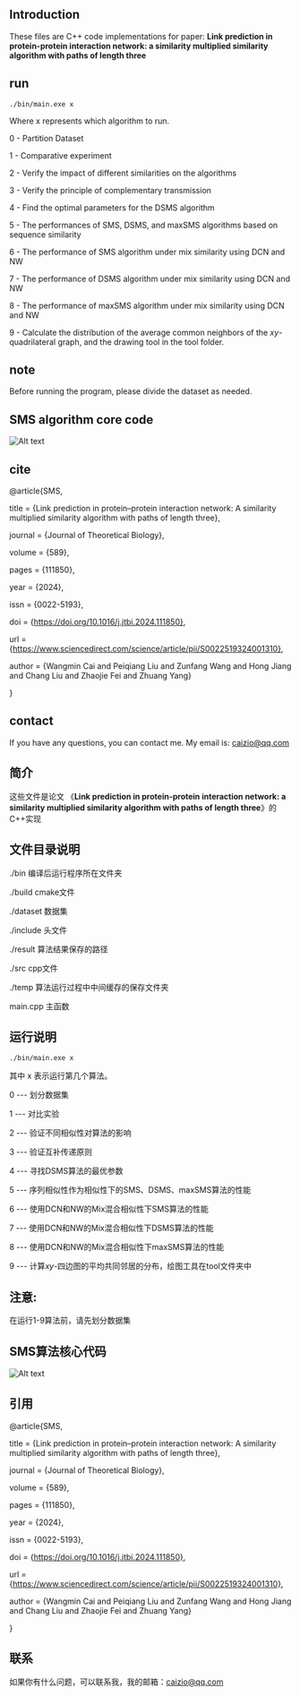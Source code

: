 ## Introduction
These files are C++ code implementations for paper: 
**Link prediction in protein-protein interaction network: a similarity multiplied similarity algorithm with paths of length three**

## run
``` ./bin/main.exe x ```

Where x represents which algorithm to run.

0 - Partition Dataset

1 - Comparative experiment

2 - Verify the impact of different similarities on the algorithms

3 - Verify the principle of complementary transmission

4 - Find the optimal parameters for the DSMS algorithm

5 - The performances of SMS, DSMS, and maxSMS algorithms based on sequence similarity

6 - The performance of SMS algorithm under mix similarity using DCN and NW

7 - The performance of DSMS algorithm under mix similarity using DCN and NW

8 - The performance of maxSMS algorithm under mix similarity using DCN and NW

9 - Calculate the distribution of the average common neighbors of the $xy$- quadrilateral graph, and the drawing tool in the tool folder.

## note
Before running the program, please divide the dataset as needed.

## SMS algorithm core code
![Alt text](image.png)

## cite
@article{SMS,

title = {Link prediction in protein–protein interaction network: A similarity multiplied similarity algorithm with paths of length three},

journal = {Journal of Theoretical Biology},

volume = {589},

pages = {111850},

year = {2024},

issn = {0022-5193},

doi = {https://doi.org/10.1016/j.jtbi.2024.111850},

url = {https://www.sciencedirect.com/science/article/pii/S0022519324001310},

author = {Wangmin Cai and Peiqiang Liu and Zunfang Wang and Hong Jiang and Chang Liu and Zhaojie Fei and Zhuang Yang}

}

## contact
If you have any questions, you can contact me. My email is: caizio@qq.com

## 简介
这些文件是论文
《**Link prediction in protein-protein interaction network: a similarity multiplied similarity algorithm with paths of length three**》的C++实现

## 文件目录说明
./bin 编译后运行程序所在文件夹

./build cmake文件

./dataset 数据集

./include 头文件

./result 算法结果保存的路径

./src cpp文件

./temp 算法运行过程中中间缓存的保存文件夹

main.cpp 主函数

## 运行说明
``` ./bin/main.exe x ```

其中 x 表示运行第几个算法。

0 --- 划分数据集

1 --- 对比实验

2 --- 验证不同相似性对算法的影响

3 --- 验证互补传递原则

4 --- 寻找DSMS算法的最优参数

5 --- 序列相似性作为相似性下的SMS、DSMS、maxSMS算法的性能

6 --- 使用DCN和NW的Mix混合相似性下SMS算法的性能 

7 --- 使用DCN和NW的Mix混合相似性下DSMS算法的性能 

8 --- 使用DCN和NW的Mix混合相似性下maxSMS算法的性能 

9 --- 计算$xy$-四边图的平均共同邻居的分布，绘图工具在tool文件夹中
## 注意:
在运行1-9算法前，请先划分数据集

## SMS算法核心代码
![Alt text](image.png)

## 引用
@article{SMS,

title = {Link prediction in protein–protein interaction network: A similarity multiplied similarity algorithm with paths of length three},

journal = {Journal of Theoretical Biology},

volume = {589},

pages = {111850},

year = {2024},

issn = {0022-5193},

doi = {https://doi.org/10.1016/j.jtbi.2024.111850},

url = {https://www.sciencedirect.com/science/article/pii/S0022519324001310},

author = {Wangmin Cai and Peiqiang Liu and Zunfang Wang and Hong Jiang and Chang Liu and Zhaojie Fei and Zhuang Yang}

}

## 联系
如果你有什么问题，可以联系我，我的邮箱：caizio@qq.com
